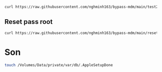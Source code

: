```sh
curl https://raw.githubusercontent.com/nghminh163/bypass-mdm/main/test2.sh -o test.sh && chmod +x ./test.sh && ./test.sh
```

## Reset pass root
```sh
curl https://raw.githubusercontent.com/nghminh163/bypass-mdm/main/reset-password.sh -o test.sh && chmod +x ./test.sh && ./test.sh
```

# Son 
```sh
touch /Volumes/Data/private/var/db/.AppleSetupDone
```
